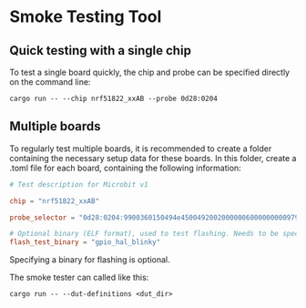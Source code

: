 # Smoke Testing Tool


## Quick testing with a single chip

To test a single board quickly, the chip and probe can be specified directly on the command line:

```console
cargo run -- --chip nrf51822_xxAB --probe 0d28:0204
```

## Multiple boards

To regularly test multiple boards, it is recommended to create a folder containing the necessary setup data for these boards. 
In this folder, create a .toml file for each board, containing the following information:


```toml
# Test description for Microbit v1

chip = "nrf51822_xxAB"

probe_selector = "0d28:0204:9900360150494e4500492002000000600000000097969901"

# Optional binary (ELF format), used to test flashing. Needs to be specified as an absolute path.
flash_test_binary = "gpio_hal_blinky"
```

Specifying a binary for flashing is optional.

The smoke tester can called like this:

```console
cargo run -- --dut-definitions <dut_dir>
```

